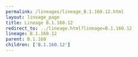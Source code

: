 ```yaml
---
permalink: /lineages/lineage_B.1.160.12.html
layout: lineage_page
title: Lineage B.1.160.12
redirect_to: ../lineage.html?lineage=B.1.160.12
lineage: B.1.160.12
parent: B.1.160
children: ['B.1.160.12']
---
```

